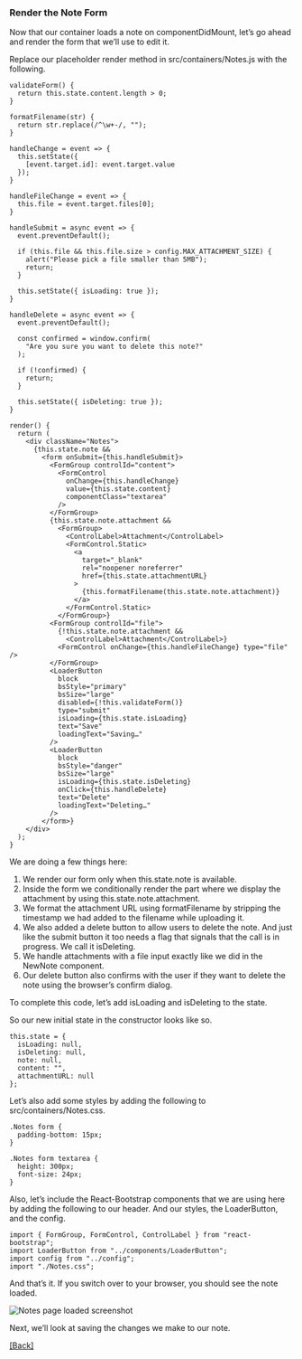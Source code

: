 ### **Render the Note Form**
Now that our container loads a note on componentDidMount, let’s go ahead and render the form that we’ll use to edit it.

Replace our placeholder render method in src/containers/Notes.js with the following.

```
validateForm() {
  return this.state.content.length > 0;
}

formatFilename(str) {
  return str.replace(/^\w+-/, "");
}

handleChange = event => {
  this.setState({
    [event.target.id]: event.target.value
  });
}

handleFileChange = event => {
  this.file = event.target.files[0];
}

handleSubmit = async event => {
  event.preventDefault();

  if (this.file && this.file.size > config.MAX_ATTACHMENT_SIZE) {
    alert("Please pick a file smaller than 5MB");
    return;
  }

  this.setState({ isLoading: true });
}

handleDelete = async event => {
  event.preventDefault();

  const confirmed = window.confirm(
    "Are you sure you want to delete this note?"
  );

  if (!confirmed) {
    return;
  }

  this.setState({ isDeleting: true });
}

render() {
  return (
    <div className="Notes">
      {this.state.note &&
        <form onSubmit={this.handleSubmit}>
          <FormGroup controlId="content">
            <FormControl
              onChange={this.handleChange}
              value={this.state.content}
              componentClass="textarea"
            />
          </FormGroup>
          {this.state.note.attachment &&
            <FormGroup>
              <ControlLabel>Attachment</ControlLabel>
              <FormControl.Static>
                <a
                  target="_blank"
                  rel="noopener noreferrer"
                  href={this.state.attachmentURL}
                >
                  {this.formatFilename(this.state.note.attachment)}
                </a>
              </FormControl.Static>
            </FormGroup>}
          <FormGroup controlId="file">
            {!this.state.note.attachment &&
              <ControlLabel>Attachment</ControlLabel>}
            <FormControl onChange={this.handleFileChange} type="file" />
          </FormGroup>
          <LoaderButton
            block
            bsStyle="primary"
            bsSize="large"
            disabled={!this.validateForm()}
            type="submit"
            isLoading={this.state.isLoading}
            text="Save"
            loadingText="Saving…"
          />
          <LoaderButton
            block
            bsStyle="danger"
            bsSize="large"
            isLoading={this.state.isDeleting}
            onClick={this.handleDelete}
            text="Delete"
            loadingText="Deleting…"
          />
        </form>}
    </div>
  );
}
```

We are doing a few things here:

1. We render our form only when this.state.note is available.
2. Inside the form we conditionally render the part where we display the attachment by using this.state.note.attachment.
3. We format the attachment URL using formatFilename by stripping the timestamp we had added to the filename while uploading it.
4. We also added a delete button to allow users to delete the note. And just like the submit button it too needs a flag that signals that the call is in progress. We call it isDeleting.
5. We handle attachments with a file input exactly like we did in the NewNote component.
6. Our delete button also confirms with the user if they want to delete the note using the browser’s confirm dialog.

To complete this code, let’s add isLoading and isDeleting to the state.

So our new initial state in the constructor looks like so.

```
this.state = {
  isLoading: null,
  isDeleting: null,
  note: null,
  content: "",
  attachmentURL: null
};
```

Let’s also add some styles by adding the following to src/containers/Notes.css.

```
.Notes form {
  padding-bottom: 15px;
}

.Notes form textarea {
  height: 300px;
  font-size: 24px;
}
```

Also, let’s include the React-Bootstrap components that we are using here by adding the following to our header. And our styles, the LoaderButton, and the config.

```
import { FormGroup, FormControl, ControlLabel } from "react-bootstrap";
import LoaderButton from "../components/LoaderButton";
import config from "../config";
import "./Notes.css";
```

And that’s it. If you switch over to your browser, you should see the note loaded.

![Notes page loaded screenshot](https://d33wubrfki0l68.cloudfront.net/9e2134ba4b2ad829d5d32dfddc194af2bceb015e/18f15/assets/notes-page-loaded.png)

Next, we’ll look at saving the changes we make to our note.


[[Back]](https://github.com/jspHansen/serverless-react-aws)
